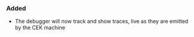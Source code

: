 ### Added

- The debugger will now track and show traces, live as they are emitted by the CEK machine

